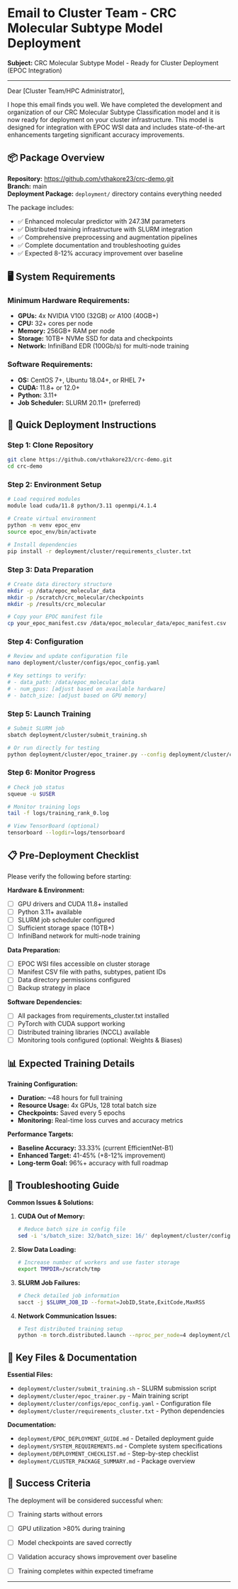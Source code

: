 # Email to Cluster Team - CRC Molecular Subtype Model Deployment

**Subject:** CRC Molecular Subtype Model - Ready for Cluster Deployment (EPOC Integration)

---

Dear [Cluster Team/HPC Administrator],

I hope this email finds you well. We have completed the development and organization of our CRC Molecular Subtype Classification model and it is now ready for deployment on your cluster infrastructure. This model is designed for integration with EPOC WSI data and includes state-of-the-art enhancements targeting significant accuracy improvements.

## 📦 **Package Overview**

**Repository:** https://github.com/vthakore23/crc-demo.git  
**Branch:** main  
**Deployment Package:** `deployment/` directory contains everything needed

The package includes:
- ✅ Enhanced molecular predictor with 247.3M parameters
- ✅ Distributed training infrastructure with SLURM integration
- ✅ Comprehensive preprocessing and augmentation pipelines
- ✅ Complete documentation and troubleshooting guides
- ✅ Expected 8-12% accuracy improvement over baseline

## 🖥️ **System Requirements**

### **Minimum Hardware Requirements:**
- **GPUs:** 4x NVIDIA V100 (32GB) or A100 (40GB+)
- **CPU:** 32+ cores per node
- **Memory:** 256GB+ RAM per node
- **Storage:** 10TB+ NVMe SSD for data and checkpoints
- **Network:** InfiniBand EDR (100Gb/s) for multi-node training

### **Software Requirements:**
- **OS:** CentOS 7+, Ubuntu 18.04+, or RHEL 7+
- **CUDA:** 11.8+ or 12.0+
- **Python:** 3.11+
- **Job Scheduler:** SLURM 20.11+ (preferred)

## 🚀 **Quick Deployment Instructions**

### **Step 1: Clone Repository**
```bash
git clone https://github.com/vthakore23/crc-demo.git
cd crc-demo
```

### **Step 2: Environment Setup**
```bash
# Load required modules
module load cuda/11.8 python/3.11 openmpi/4.1.4

# Create virtual environment
python -m venv epoc_env
source epoc_env/bin/activate

# Install dependencies
pip install -r deployment/cluster/requirements_cluster.txt
```

### **Step 3: Data Preparation**
```bash
# Create data directory structure
mkdir -p /data/epoc_molecular_data
mkdir -p /scratch/crc_molecular/checkpoints
mkdir -p /results/crc_molecular

# Copy your EPOC manifest file
cp your_epoc_manifest.csv /data/epoc_molecular_data/epoc_manifest.csv
```

### **Step 4: Configuration**
```bash
# Review and update configuration file
nano deployment/cluster/configs/epoc_config.yaml

# Key settings to verify:
# - data_path: /data/epoc_molecular_data
# - num_gpus: [adjust based on available hardware]
# - batch_size: [adjust based on GPU memory]
```

### **Step 5: Launch Training**
```bash
# Submit SLURM job
sbatch deployment/cluster/submit_training.sh

# Or run directly for testing
python deployment/cluster/epoc_trainer.py --config deployment/cluster/configs/epoc_config.yaml
```

### **Step 6: Monitor Progress**
```bash
# Check job status
squeue -u $USER

# Monitor training logs
tail -f logs/training_rank_0.log

# View TensorBoard (optional)
tensorboard --logdir=logs/tensorboard
```

## 📋 **Pre-Deployment Checklist**

Please verify the following before starting:

**Hardware & Environment:**
- [ ] GPU drivers and CUDA 11.8+ installed
- [ ] Python 3.11+ available
- [ ] SLURM job scheduler configured
- [ ] Sufficient storage space (10TB+)
- [ ] InfiniBand network for multi-node training

**Data Preparation:**
- [ ] EPOC WSI files accessible on cluster storage
- [ ] Manifest CSV file with paths, subtypes, patient IDs
- [ ] Data directory permissions configured
- [ ] Backup strategy in place

**Software Dependencies:**
- [ ] All packages from requirements_cluster.txt installed
- [ ] PyTorch with CUDA support working
- [ ] Distributed training libraries (NCCL) available
- [ ] Monitoring tools configured (optional: Weights & Biases)

## 📊 **Expected Training Details**

**Training Configuration:**
- **Duration:** ~48 hours for full training
- **Resource Usage:** 4x GPUs, 128 total batch size
- **Checkpoints:** Saved every 5 epochs
- **Monitoring:** Real-time loss curves and accuracy metrics

**Performance Targets:**
- **Baseline Accuracy:** 33.33% (current EfficientNet-B1)
- **Enhanced Target:** 41-45% (+8-12% improvement)
- **Long-term Goal:** 96%+ accuracy with full roadmap

## 🔧 **Troubleshooting Guide**

**Common Issues & Solutions:**

1. **CUDA Out of Memory:**
   ```bash
   # Reduce batch size in config file
   sed -i 's/batch_size: 32/batch_size: 16/' deployment/cluster/configs/epoc_config.yaml
   ```

2. **Slow Data Loading:**
   ```bash
   # Increase number of workers and use faster storage
   export TMPDIR=/scratch/tmp
   ```

3. **SLURM Job Failures:**
   ```bash
   # Check detailed job information
   sacct -j $SLURM_JOB_ID --format=JobID,State,ExitCode,MaxRSS
   ```

4. **Network Communication Issues:**
   ```bash
   # Test distributed training setup
   python -m torch.distributed.launch --nproc_per_node=4 deployment/cluster/epoc_trainer.py --test
   ```

## 📁 **Key Files & Documentation**

**Essential Files:**
- `deployment/cluster/submit_training.sh` - SLURM submission script
- `deployment/cluster/epoc_trainer.py` - Main training script
- `deployment/cluster/configs/epoc_config.yaml` - Configuration file
- `deployment/cluster/requirements_cluster.txt` - Python dependencies

**Documentation:**
- `deployment/EPOC_DEPLOYMENT_GUIDE.md` - Detailed deployment guide
- `deployment/SYSTEM_REQUIREMENTS.md` - Complete system specifications
- `deployment/DEPLOYMENT_CHECKLIST.md` - Step-by-step checklist
- `deployment/CLUSTER_PACKAGE_SUMMARY.md` - Package overview

## 🎯 **Success Criteria**

The deployment will be considered successful when:
- [ ] Training starts without errors
- [ ] GPU utilization >80% during training
- [ ] Model checkpoints are saved correctly
- [ ] Validation accuracy shows improvement over baseline
- [ ] Training completes within expected timeframe


---